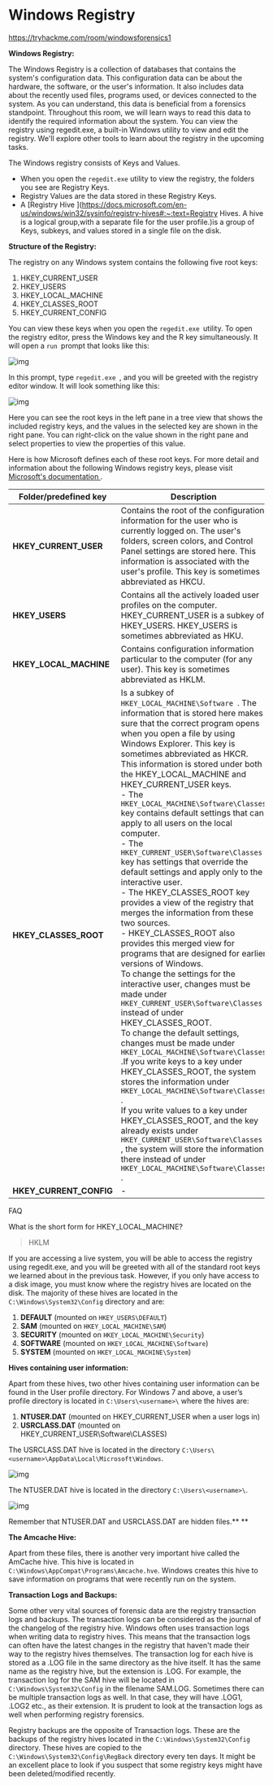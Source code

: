 # Windows Registry

https://tryhackme.com/room/windowsforensics1

**Windows Registry:**

The Windows Registry is a collection of databases that contains the system's configuration data. This configuration data can be about the hardware, the software, or the user's information. It also includes data about the recently used files, programs used, or devices connected to the system. As you can understand, this data is beneficial from a forensics standpoint. Throughout this room, we will learn ways to read this data to identify the required information about the system. You can view the registry using regedit.exe, a built-in Windows utility to view and edit the registry. We'll explore other tools to learn about the registry in the upcoming tasks.

The Windows registry consists of Keys and Values. 

- When you open the `regedit.exe` utility to view the registry, the folders you see are Registry Keys. 
- Registry Values are the data stored in these Registry Keys.
-  A [Registry Hive ](https://docs.microsoft.com/en-us/windows/win32/sysinfo/registry-hives#:~:text=Registry Hives. A hive is a logical group,with a separate file for the user profile.)is a group of Keys, subkeys, and values stored in a single file on the disk.

**Structure of the Registry:**

The registry on any Windows system contains the following five root keys:

1. HKEY_CURRENT_USER
2. HKEY_USERS
3. HKEY_LOCAL_MACHINE
4. HKEY_CLASSES_ROOT
5. HKEY_CURRENT_CONFIG

You can view these keys when you open the `regedit.exe `utility. To open the registry editor, press the Windows key and the R key simultaneously. It will open a `run `prompt that looks like this:

![img](https://tryhackme-images.s3.amazonaws.com/user-uploads/61306d87a330ed00419e22e7/room-content/9d33389f2fd0445a63e75dce3f6d7a88.png)

In this prompt, type `regedit.exe `, and you will be greeted with the registry editor window. It will look something like this:

![img](https://tryhackme-images.s3.amazonaws.com/user-uploads/61306d87a330ed00419e22e7/room-content/e14ef3193fce1f4b35c37a96862d71da.png)

Here you can see the root keys in the left pane in a tree view that shows the included registry keys, and the values in the selected key are shown in the right pane. You can right-click on the value shown in the right pane and select properties to view the properties of this value.

Here is how Microsoft defines each of these root keys. For more detail and information about the following Windows registry keys, please visit [Microsoft's documentation ](https://docs.microsoft.com/en-US/troubleshoot/windows-server/performance/windows-registry-advanced-users).



| Folder/predefined key   | Description                                                  |
| ----------------------- | ------------------------------------------------------------ |
| **HKEY_CURRENT_USER**   | Contains the root of the configuration information for the user who is currently logged on. The user's folders, screen colors, and Control Panel settings are stored here. This information is associated with the user's profile. This key is sometimes abbreviated as HKCU. |
| **HKEY_USERS**          | Contains all the actively loaded user profiles on the computer. HKEY_CURRENT_USER is a subkey of HKEY_USERS. HKEY_USERS is sometimes abbreviated as HKU. |
| **HKEY_LOCAL_MACHINE**  | Contains configuration information particular to the computer (for any user). This key is sometimes abbreviated as HKLM. |
| **HKEY_CLASSES_ROOT**   | Is a subkey of `HKEY_LOCAL_MACHINE\Software `. The information that is stored here makes sure that the correct program opens when you open a file by using Windows Explorer. This key is sometimes abbreviated as HKCR.<br />This information is stored under both the HKEY_LOCAL_MACHINE and HKEY_CURRENT_USER keys. <br />- The `HKEY_LOCAL_MACHINE\Software\Classes `key contains default settings that can apply to all users on the local computer. <br />- The `HKEY_CURRENT_USER\Software\Classes `key has settings that override the default settings and apply only to the interactive user.<br />- The HKEY_CLASSES_ROOT key provides a view of the registry that merges the information from these two sources. <br />- HKEY_CLASSES_ROOT also provides this merged view for programs that are designed for earlier versions of Windows. <br />To change the settings for the interactive user, changes must be made under `HKEY_CURRENT_USER\Software\Classes `instead of under HKEY_CLASSES_ROOT.<br />To change the default settings, changes must be made under `HKEY_LOCAL_MACHINE\Software\Classes ` .If you write keys to a key under HKEY_CLASSES_ROOT, the system stores the information under `HKEY_LOCAL_MACHINE\Software\Classes `.<br />If you write values to a key under HKEY_CLASSES_ROOT, and the key already exists under `HKEY_CURRENT_USER\Software\Classes `, the system will store the information there instead of under `HKEY_LOCAL_MACHINE\Software\Classes `. |
| **HKEY_CURRENT_CONFIG** | -                                                            |

FAQ

What is the short form for HKEY_LOCAL_MACHINE?



> HKLM

If you are accessing a live system, you will be able to access the registry using regedit.exe, and you will be greeted with all of the standard root keys we learned about in the previous task. However, if you only have access to a disk image, you must know where the registry hives are located on the disk. The majority of these hives are located in the `C:\Windows\System32\Config` directory and are:

1. **DEFAULT** (mounted on `HKEY_USERS\DEFAULT`)
2. **SAM** (mounted on `HKEY_LOCAL_MACHINE\SAM`)
3. **SECURITY** (mounted on `HKEY_LOCAL_MACHINE\Security`)
4. **SOFTWARE** (mounted on `HKEY_LOCAL_MACHINE\Software`)
5. **SYSTEM** (mounted on `HKEY_LOCAL_MACHINE\System`)

**Hives containing user information:**

Apart from these hives, two other hives containing user information can be found in the User profile directory. For Windows 7 and above, a user’s profile directory is located in `C:\Users\<username>\` where the hives are:

1. **NTUSER.DAT** (mounted on HKEY_CURRENT_USER when a user logs in)
2. **USRCLASS.DAT** (mounted on HKEY_CURRENT_USER\Software\CLASSES)

The USRCLASS.DAT hive is located in the directory `C:\Users\<username>\AppData\Local\Microsoft\Windows`. 

![img](https://tryhackme-images.s3.amazonaws.com/user-uploads/61306d87a330ed00419e22e7/room-content/3ffadf20ebe241040d659958db115c2f.png)

The NTUSER.DAT hive is located in the directory `C:\Users\<username>\`.

![img](https://tryhackme-images.s3.amazonaws.com/user-uploads/61306d87a330ed00419e22e7/room-content/f3091f38f680b418f89cf79128d1933c.png)

Remember that NTUSER.DAT and USRCLASS.DAT are hidden files.**
**

**The Amcache Hive:**

Apart from these files, there is another very important hive called the AmCache hive. This hive is located in `C:\Windows\AppCompat\Programs\Amcache.hve`. Windows creates this hive to save information on programs that were recently run on the system.

**Transaction Logs and Backups:**

Some other very vital sources of forensic data are the registry transaction logs and backups. The transaction logs can be considered as the journal of the changelog of the registry hive. Windows often uses transaction logs when writing data to registry hives. This means that the transaction logs can often have the latest changes in the registry that haven't made their way to the registry hives themselves. The transaction log for each hive is stored as a .LOG file in the same directory as the hive itself. It has the same name as the registry hive, but the extension is .LOG. For example, the transaction log for the SAM hive will be located in `C:\Windows\System32\Config` in the filename SAM.LOG. Sometimes there can be multiple transaction logs as well. In that case, they will have .LOG1, .LOG2 etc., as their extension. It is prudent to look at the transaction logs as well when performing registry forensics.

Registry backups are the opposite of Transaction logs. These are the backups of the registry hives located in the `C:\Windows\System32\Config` directory. These hives are copied to the `C:\Windows\System32\Config\RegBack` directory every ten days. It might be an excellent place to look if you suspect that some registry keys might have been deleted/modified recently.